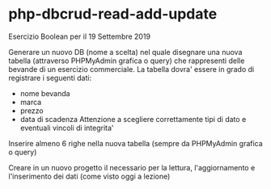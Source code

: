 # php-dbcrud-read-add-update
Esercizio Boolean per il 19 Settembre 2019

Generare un nuovo DB (nome a scelta) nel quale disegnare una nuova tabella (attraverso PHPMyAdmin grafica o query) che rappresenti delle bevande di un esercizio commerciale. La tabella dovra' essere in grado di registrare i seguenti dati:
- nome bevanda
- marca
- prezzo
- data di scadenza
Attenzione a scegliere correttamente tipi di dato e eventuali vincoli di integrita'

Inserire almeno 6 righe nella nuova tabella (sempre da PHPMyAdmin grafica o query)

Creare in un nuovo progetto il necessario per la lettura, l'aggiornamento e l'inserimento dei dati (come visto oggi a lezione)